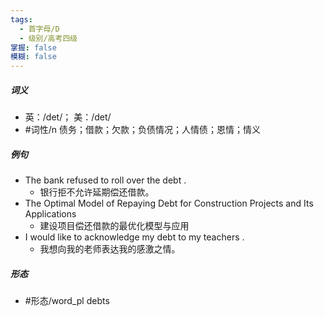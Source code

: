 ```yaml
---
tags:
  - 首字母/D
  - 级别/高考四级
掌握: false
模糊: false
---
```

##### 词义
- 英：/det/； 美：/det/
- #词性/n  债务；借款；欠款；负债情况；人情债；恩情；情义
##### 例句
- The bank refused to roll over the debt .
	- 银行拒不允许延期偿还借款。
- The Optimal Model of Repaying Debt for Construction Projects and Its Applications
	- 建设项目偿还借款的最优化模型与应用
- I would like to acknowledge my debt to my teachers .
	- 我想向我的老师表达我的感激之情。
##### 形态
- #形态/word_pl debts
